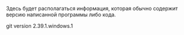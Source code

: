 Здесь будет располагаться информация, которая обычно содержит версию написанной программы либо кода.

git version 2.39.1.windows.1


